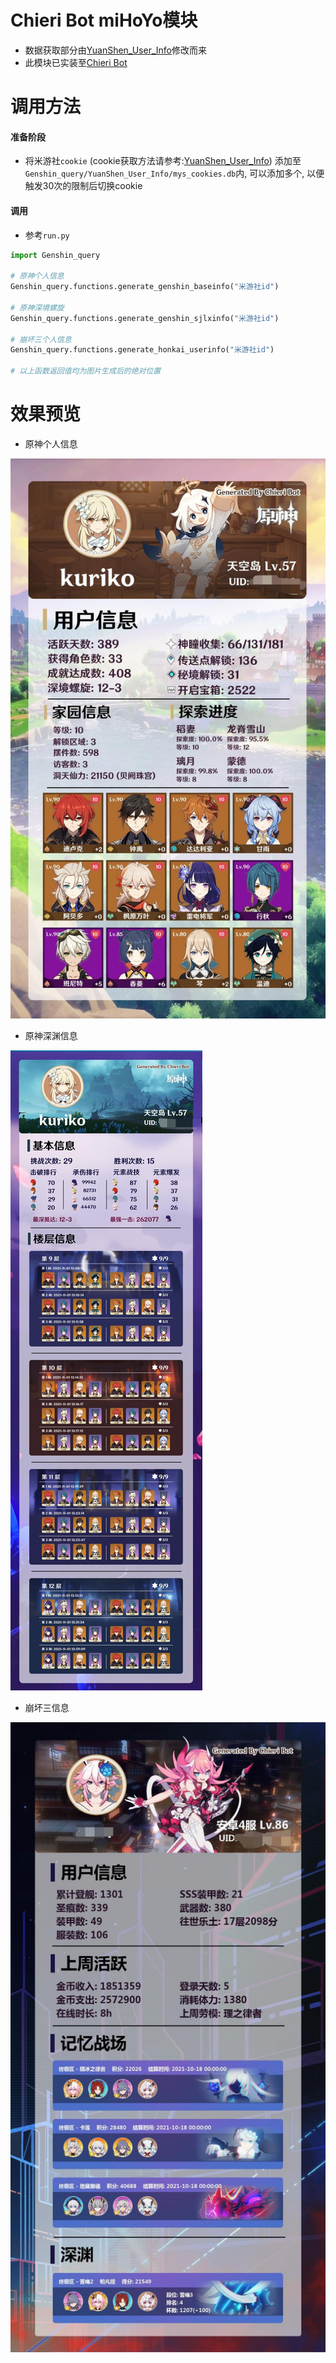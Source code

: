 # Chieri Bot miHoYo模块

- 数据获取部分由[YuanShen_User_Info](https://github.com/Womsxd/YuanShen_User_Info)修改而来
- 此模块已实装至[Chieri Bot](https://space.bilibili.com/697847106)



# 调用方法

#### 准备阶段

- 将米游社`cookie` (cookie获取方法请参考:[YuanShen_User_Info](https://github.com/Womsxd/YuanShen_User_Info)) 添加至`Genshin_query/YuanShen_User_Info/mys_cookies.db`内, 可以添加多个, 以便触发30次的限制后切换cookie

#### 调用

- 参考`run.py`

```python
import Genshin_query

# 原神个人信息
Genshin_query.functions.generate_genshin_baseinfo("米游社id")

# 原神深境螺旋
Genshin_query.functions.generate_genshin_sjlxinfo("米游社id")

# 崩坏三个人信息
Genshin_query.functions.generate_honkai_userinfo("米游社id")

# 以上函数返回值均为图片生成后的绝对位置
```



 # 效果预览

- 原神个人信息

![](https://github.com/chinosk114514/ChieriBot-miHoYo_Query/blob/master/example_ys_info.jpg?raw=true)

- 原神深渊信息

![](https://github.com/chinosk114514/ChieriBot-miHoYo_Query/blob/master/example_ys_abyss.jpg?raw=true)

- 崩坏三信息

![](https://github.com/chinosk114514/ChieriBot-miHoYo_Query/blob/master/example_bh3.jpg?raw=true)